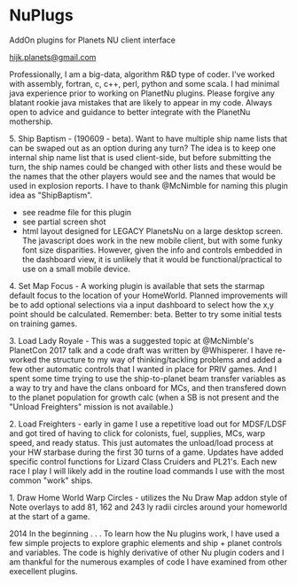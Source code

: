 # NuPlugs
AddOn plugins for Planets NU client interface

hijk.planets@gmail.com

Professionally, I am a big-data, algorithm R&D type of coder. I've worked with assembly, fortran, c, c++, perl, python and some scala. I had minimal java experience prior to working on PlanetNu plugins. Please forgive any blatant rookie java mistakes that are likely to appear in my code. Always open to advice and guidance to better integrate with the PlanetNu mothership. 


5\. Ship Baptism - (190609 - beta). Want to have multiple ship name lists that can be swaped out as an option during any turn? The idea is to keep one internal ship name list that is used client-side, but before submitting the turn, the ship names could be changed with other lists and these would be the names that the other players would see and the names that would be used in explosion reports. I have to thank @McNimble for naming this plugin idea as "ShipBaptism".
  * see readme file for this plugin  
  * see partial screen shot  
  * html layout designed for LEGACY PlanetsNu on a large desktop screen. The javascript does work in the new mobile client, but with some funky font size disparities. However, given the info and controls embedded in the dashboard view, it is unlikely that it would be functional/practical to use on a small mobile device.    
    


4\. Set Map Focus -  A working plugin is available that sets the starmap default focus to the location of your HomeWorld. Planned improvements will be to add optional selections via a input dashboard to select how the x,y point should be calculated. Remember: beta. Better to try some initial tests on training games.

3\. Load Lady Royale - This was a suggested topic at @McNimble's PlanetCon 2017 talk and a code draft was written by @Whisperer. I have re-worked the structure to my way of thinking/tackling problems and added a few other automatic controls that I wanted in place for PRIV games. And I spent some time trying to use the ship-to-planet beam transfer variables as a way to try and have the clans onboard for MCs, and then transfered down to the planet population for growth calc (when a SB is not present and the "Unload Freighters" mission is not available.)

2\. Load Freighters  - early in game I use a repetitive load out for MDSF/LDSF and got tired of having to click for  colonists, fuel, supplies, MCs, warp speed, and ready status. This just automates the unload/load process at your HW starbase during the first 30 turns of a game. Updates have added specific control functions for Lizard Class Cruiders and PL21's. Each new race I play I will likely add in the routine load commands I use with the most common "work" ships.

1\. Draw Home World Warp Circles - utilizes the Nu Draw Map addon style of Note overlays to add 81, 162 and 243 ly radii circles around your homeworld at the start of a game.

2014
In the beginning . . . To learn how the Nu plugins work, I have used a few simple projects to explore graphic elements and ship + planet controls and variables. The code is highly derivative of other Nu plugin coders and I am thankful for the numerous examples of code I have examined from other execellent plugins.








